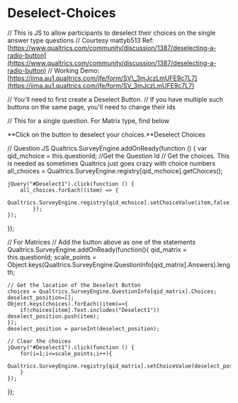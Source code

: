 # Deselect-Choices

// This is JS to allow participants to deselect their choices on the single answer type questions // Courtesy mattyb513 Ref: [https://www.qualtrics.com/community/discussion/1387/deselecting-a-radio-button](https://www.qualtrics.com/community/discussion/1387/deselecting-a-radio-button) // Working Demo: [https://iima.au1.qualtrics.com/jfe/form/SV\_3mJczLmUFE9c7L7](https://iima.au1.qualtrics.com/jfe/form/SV_3mJczLmUFE9c7L7)

// You'll need to first create a Deselect Button. // If you have multiple such buttons on the same page, you'll need to change their ids

// This for a single question. For Matrix type, find below

 **Click on the button to deselect your choices.**Deselect Choices

// Question JS Qualtrics.SurveyEngine.addOnReady\(function \(\) { var qid\_mchoice = this.questionId; //Get the Question Id // Get the choices. This is needed as sometimes Qualtrics just goes crazy with choice numbers all\_choices = Qualtrics.SurveyEngine.registry\[qid\_mchoice\].getChoices\(\);

```text
jQuery("#Deselect1").click(function () {
    all_choices.forEach((item) => {
        Qualtrics.SurveyEngine.registry[qid_mchoice].setChoiceValue(item,false);
        });
});
```

}\);

// For Matrices // Add the button above as one of the statements Qualtrics.SurveyEngine.addOnReady\(function\(\){ qid\_matrix = this.questionId; scale\_points = Object.keys\(Qualtrics.SurveyEngine.QuestionInfo\[qid\_matrix\].Answers\).length;

```text
// Get the location of the Deselect Button
choices = Qualtrics.SurveyEngine.QuestionInfo[qid_matrix].Choices;
deselect_position=[];
Object.keys(choices).forEach((item)=>{
    if(choices[item].Text.includes("Deselect1")) deselect_position.push(item);
});
deselect_position = parseInt(deselect_position);

// Clear the choices
jQuery("#Deselect1").click(function () {
    for(i=1;i<=scale_points;i++){
        Qualtrics.SurveyEngine.registry[qid_matrix].setChoiceValue(deselect_position,i,false);
    }
});
```

}\);

